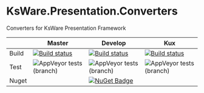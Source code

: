 # KsWare.Presentation.Converters
Converters for KsWare Presentation Framework

| |Master|Develop|Kux|
|---|---|---|---|
|Build|[![Build status](https://ci.appveyor.com/api/projects/status/f6egmwg7elfxua7y/branch/master?svg=true)](https://ci.appveyor.com/project/KsWare/ksware-presentation-converters/branch/master)|[![Build status](https://ci.appveyor.com/api/projects/status/f6egmwg7elfxua7y/branch/develop?svg=true)](https://ci.appveyor.com/project/KsWare/ksware-presentation-converters/branch/develop)|[![Build status](https://ci.appveyor.com/api/projects/status/f6egmwg7elfxua7y/branch/develop?svg=true)](https://ci.appveyor.com/project/KsWare/ksware-presentation-converters/branch/features/kux)|
|Test|![AppVeyor tests (branch)](https://img.shields.io/appveyor/tests/ksware/ksware-presentation-converters/master)|![AppVeyor tests (branch)](https://img.shields.io/appveyor/tests/ksware/ksware-presentation-converters/develop)|![AppVeyor tests (branch)](https://img.shields.io/appveyor/tests/ksware/ksware-presentation-converters/features/kux)|
|Nuget||[![NuGet Badge](https://buildstats.info/nuget/KsWare.Presentation.Converters)](https://www.nuget.org/packages/KsWare.Presentation.Converters/)|

